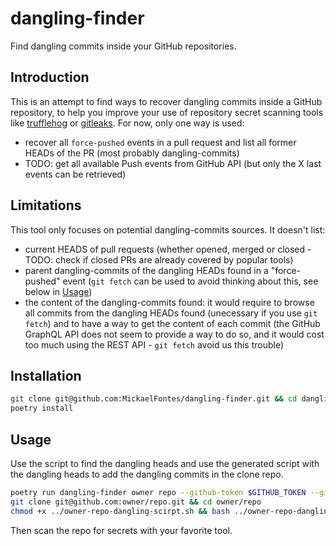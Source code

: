 # dangling-finder

Find dangling commits inside your GitHub repositories.

## Introduction

This is an attempt to find ways to recover dangling commits inside a GitHub repository, to help you improve your use of repository secret scanning tools like [trufflehog](https://github.com/trufflesecurity/trufflehog) or [gitleaks](https://github.com/gitleaks/gitleaks).
For now, only one way is used:

* recover all `force-pushed` events in a pull request and list all former HEADs of the PR (most probably dangling-commits)
* TODO: get all available Push events from GitHub API (but only the X last events can be retrieved)

## Limitations

This tool only focuses on potential dangling-commits sources. It doesn't list:

* current HEADS of pull requests (whether opened, merged or closed - TODO: check if closed PRs are already covered by popular tools)
* parent dangling-commits of the dangling HEADs found in a "force-pushed" event (`git fetch` can be used to avoid thinking about this, see below in [Usage](#usage))
* the content of the dangling-commits found: it would require to browse all commits from the dangling HEADs found (unecessary if you use `git fetch`) and to have a way to get the content of each commit (the GitHub GraphQL API does not seem to provide a way to do so, and it would cost too much using the REST API - `git fetch` avoid us this trouble)

## Installation

```bash
git clone git@github.com:MickaelFontes/dangling-finder.git && cd dangling-finder
poetry install
```

## Usage

Use the script to find the dangling heads and use the generated script with the dangling heads to add the dangling commits in the clone repo.

```bash
poetry run dangling-finder owner repo --github-token $GITHUB_TOKEN --git-script > owner-repo-dangling-scirpt.sh
git clone git@github.com:owner/repo.git && cd owner/repo
chmod +x ../owner-repo-dangling-scirpt.sh && bash ../owner-repo-dangling-scirpt.sh
```

Then scan the repo for secrets with your favorite tool.
